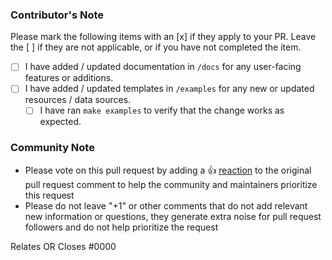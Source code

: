 ### Contributor's Note
Please mark the following items with an [x] if they apply to your PR.
Leave the [ ] if they are not applicable, or if you have not completed the item.
- [ ] I have added / updated documentation in `/docs` for any user-facing features or additions.
- [ ] I have added / updated templates in `/examples` for any new or updated resources / data sources.
  - [ ] I have ran `make examples` to verify that the change works as expected. 

<!--- Please keep this note for the community --->
### Community Note

* Please vote on this pull request by adding a 👍 [reaction](https://blog.github.com/2016-03-10-add-reactions-to-pull-requests-issues-and-comments/) to the original pull request comment to help the community and maintainers prioritize this request
* Please do not leave "+1" or other comments that do not add relevant new information or questions, they generate extra noise for pull request followers and do not help prioritize the request
<!--- Thank you for keeping this note for the community --->

<!--- If your PR fully resolves and should automatically close the linked issue, use Closes. Otherwise, use Relates --->
Relates OR Closes #0000

<!--- Release note for [CHANGELOG](https://github.com/bpg/terraform-provider-proxmox/blob/main/CHANGELOG.md) will be created automatically using the PR's title, update it accordingly. --->
